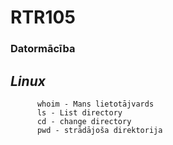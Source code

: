  #            RTR105
### Datormācība
##    _Linux_
       
          whoim - Mans lietotājvards
          ls - List directory
          cd - change directory
          pwd - strādājoša direktorija
          
          
    
  
